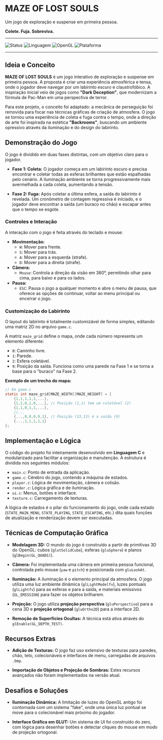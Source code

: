 # MAZE OF LOST SOULS
Um jogo de exploração e suspense em primeira pessoa.

**Colete. Fuja. Sobreviva.**

---

![Status](https://img.shields.io/badge/status-Concluído-darkgreen?style=for-the-badge)
![Linguagem](https://img.shields.io/badge/linguagem-C-darkblue?style=for-the-badge&logo=c)
![OpenGL](https://img.shields.io/badge/OpenGL-3D%20Graphics-darkred?style=for-the-badge&logo=opengl)
![Plataforma](https://img.shields.io/badge/plataforma-PC-yellow?style=for-the-badge&logo=windows)

---

## Ideia e Conceito

**MAZE OF LOST SOULS** é um jogo interativo de exploração e suspense em primeira pessoa. A proposta é criar uma experiência atmosférica e tensa, onde o jogador deve navegar por um labirinto escuro e claustrofóbico. A inspiração inicial veio de jogos como **"Dark Deception"**, que modernizam a fórmula de Pac-Man em uma perspectiva de terror.

Para este projeto, o conceito foi adaptado: a mecânica de perseguição foi removida para focar nas técnicas gráficas de criação de atmosfera. O jogo se tornou uma experiência de coleta e fuga contra o tempo, onde a direção de arte foi inspirada na estética **"Backrooms"**, buscando um ambiente opressivo através da iluminação e do design do labirinto.

## Demonstração do Jogo

O jogo é dividido em duas fases distintas, com um objetivo claro para o jogador.

* **Fase 1: Coleta:** O jogador começa em um labirinto escuro e precisa encontrar e coletar todas as esferas brilhantes que estão espalhadas pelo cenário. A iluminação ambiente se torna progressivamente mais avermelhada a cada coleta, aumentando a tensão.

* **Fase 2: Fuga:** Após coletar a última esfera, a saída do labirinto é revelada. Um cronômetro de contagem regressiva é iniciado, e o jogador deve encontrar a saída (um buraco no chão) e escapar antes que o tempo se esgote.

### Controles e Interação

A interação com o jogo é feita através do teclado e mouse:

* **Movimentação:**
    * `W`: Mover para frente.
    * `S`: Mover para trás.
    * `A`: Mover para a esquerda (strafe).
    * `D`: Mover para a direita (strafe).
* **Câmera:**
    * `Mouse`: Controla a direção da visão em 360°, permitindo olhar para cima, para baixo e para os lados.
* **Pausa:**
    * `ESC`: Pausa o jogo a qualquer momento e abre o menu de pausa, que oferece as opções de continuar, voltar ao menu principal ou encerrar o jogo.

### Customização do Labirinto

O layout do labirinto é totalmente customizável de forma simples, editando uma matriz 2D no arquivo `game.c`.

A matriz `maze_grid` define o mapa, onde cada número representa um elemento diferente:

* `0`: Caminho livre.
* `1`: Parede.
* `2`: Esfera coletável.
* `9`: Posição da saída. Funciona como uma parede na Fase 1 e se torna a base para o "buraco" na Fase 2.

**Exemplo de um trecho do mapa:**
```c
// Em game.c
static int maze_grid[MAZE_WIDTH][MAZE_HEIGHT] = {
    {1,1,1,1,1,...},
    {1,2,0,1,0,...}, // Posição (1,1) tem um coletável (2)
    {1,1,0,1,1,...},
    //...
    {...,0,0,0,9,1}, // Posição (13,13) é a saída (9)
    {...,1,1,1,1,1}
};
```

## Implementação e Lógica

O código do projeto foi inteiramente desenvolvido em **Linguagem C** e modularizado para facilitar a organização e manutenção. A estrutura é dividida nos seguintes módulos:

* `main.c`: Ponto de entrada da aplicação.
* `game.c`: Cérebro do jogo, contendo a máquina de estados.
* `player.c`: Lógica de movimentação, câmera e colisão.
* `render.c`: Lógica gráfica e de iluminação.
* `ui.c`: Menus, botões e interface.
* `texture.c`: Carregamento de texturas.

A lógica de estados é o pilar do funcionamento do jogo, onde cada estado (`STATE_MAIN_MENU`, `STATE_PLAYING`, `STATE_ESCAPING`, etc.) dita quais funções de atualização e renderização devem ser executadas.

## Técnicas de Computação Gráfica

* **Modelagem 3D:** O mundo do jogo é construído a partir de primitivas 3D do OpenGL: cubos (`glutSolidCube`), esferas (`gluSphere`) e planos (`glBegin(GL_QUADS)`).

* **Câmera:** Foi implementada uma câmera em primeira pessoa funcional, controlada pelo mouse (`yaw` e `pitch`) e posicionada com `gluLookAt`.

* **Iluminação:** A iluminação é o elemento principal da atmosfera. O jogo utiliza uma luz ambiente dinâmica (`glLightModelfv`), luzes pontuais (`glLightfv`) para as esferas e para a saída, e materiais emissivos (`GL_EMISSION`) para fazer os objetos brilharem.

* **Projeção:** O jogo utiliza **projeção perspectiva** (`gluPerspective`) para a cena 3D e **projeção ortogonal** (`gluOrtho2D`) para a interface 2D.

* **Remoção de Superfícies Ocultas:** A técnica está ativa através do `glEnable(GL_DEPTH_TEST)`.

## Recursos Extras

* **Adição de Texturas:** O jogo faz uso extensivo de texturas para paredes, chão, teto, colecionáveis e interfaces de menu, carregadas de arquivos `.bmp`.

* **Importação de Objetos e Projeção de Sombras:** Estes recursos avançados não foram implementados na versão atual.

## Desafios e Soluções

* **Iluminação Dinâmica:** A limitação de luzes do OpenGL antigo foi contornada com um sistema "fake", onde uma única luz pontual se move para o colecionável mais próximo do jogador.

* **Interface Gráfica em GLUT:** Um sistema de UI foi construído do zero, com lógica para desenhar botões e detectar cliques do mouse em modo de projeção ortogonal.
